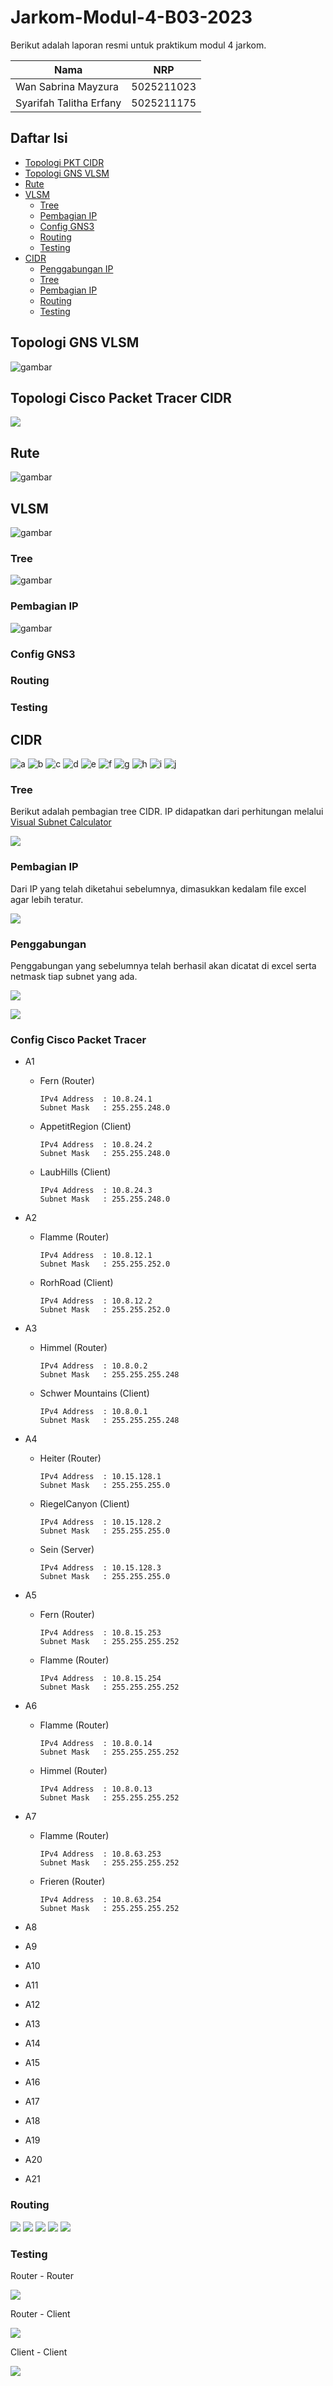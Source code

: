 # Jarkom-Modul-4-B03-2023
Berikut adalah laporan resmi untuk praktikum modul 4 jarkom.

| Nama | NRP |
|---------------------------|------------|
|Wan Sabrina Mayzura | 5025211023 |
|Syarifah Talitha Erfany | 5025211175 |

## Daftar Isi
  - [Topologi PKT CIDR](#topologi-pkt-cidr)
  - [Topologi GNS VLSM](#topologi-gns-vlsm)
  - [Rute](#rute)
- [VLSM](#vlsm)
  - [Tree](#tree)
  - [Pembagian IP](#pembagian-ip)
  - [Config GNS3](#config-gns3)
  - [Routing](#routing)
  - [Testing](#testing)
- [CIDR](#cidr)
  - [Penggabungan IP](#penggabungan-ip)
  - [Tree](#tree-1)
  - [Pembagian IP](#pembagian-ip-1)
  - [Routing](#routing-1)
  - [Testing](#testing-1)

## Topologi GNS VLSM 
![gambar](https://github.com/tlithaee/Jarkom-Modul-4-B03-2023/raw/main/img/topologi%20GNS3.png)

## Topologi Cisco Packet Tracer CIDR
![](img/CIDR/topologi.png)

## Rute
![gambar](https://github.com/tlithaee/Jarkom-Modul-4-B03-2023/raw/main/img/Rute.png)

## VLSM
![gambar](https://github.com/tlithaee/Jarkom-Modul-4-B03-2023/raw/main/img/topologi%20GNS3%20VLSM.png)

### Tree
![gambar](https://github.com/tlithaee/Jarkom-Modul-4-B03-2023/raw/main/img/Tree%20VLSM%20-%20Tree%20VLSM.jpg)

### Pembagian IP
![gambar](https://github.com/tlithaee/Jarkom-Modul-4-B03-2023/raw/main/img/pembagian%20IP.png)

### Config GNS3
### Routing
### Testing

## CIDR
![a](image-1.png)
![b](img/CIDR/b.png)
![c](img/CIDR/c.png)
![d](img/CIDR/d.png)
![e](img/CIDR/e.png)
![f](img/CIDR/f.png)
![g](img/CIDR/g.png)
![h](img/CIDR/h.png)
![i](img/CIDR/i.png)
![j](img/CIDR/j.png)

### Tree
Berikut adalah pembagian tree CIDR. IP didapatkan dari perhitungan melalui [Visual Subnet Calculator](https://www.davidc.net/sites/default/subnets/subnets.html)

![](img/CIDR/tree.jpg)

### Pembagian IP
Dari IP yang telah diketahui sebelumnya, dimasukkan kedalam file excel agar lebih teratur.

![](img/CIDR/ip.png)

### Penggabungan
Penggabungan yang sebelumnya telah berhasil akan dicatat di excel serta netmask tiap subnet yang ada.

![](img/CIDR/gabung.png)

![](img/CIDR/gabung(1).png)

### Config Cisco Packet Tracer

- A1
  - Fern (Router)
    ```
    IPv4 Address  : 10.8.24.1
    Subnet Mask   : 255.255.248.0
    ```

  - AppetitRegion (Client)
    ```
    IPv4 Address  : 10.8.24.2
    Subnet Mask   : 255.255.248.0
    ```

  - LaubHills (Client)
    ```
    IPv4 Address  : 10.8.24.3
    Subnet Mask   : 255.255.248.0
    ```

- A2
  - Flamme (Router)
    ```
    IPv4 Address  : 10.8.12.1
    Subnet Mask   : 255.255.252.0
    ```

  - RorhRoad (Client)
    ```
    IPv4 Address  : 10.8.12.2
    Subnet Mask   : 255.255.252.0
    ```

- A3
  - Himmel (Router)
    ```
    IPv4 Address  : 10.8.0.2
    Subnet Mask   : 255.255.255.248
    ```

  - Schwer Mountains (Client)
    ```
    IPv4 Address  : 10.8.0.1
    Subnet Mask   : 255.255.255.248
    ```

- A4
  - Heiter (Router)
    ```
    IPv4 Address  : 10.15.128.1
    Subnet Mask   : 255.255.255.0
    ```

  - RiegelCanyon (Client)
    ```
    IPv4 Address  : 10.15.128.2
    Subnet Mask   : 255.255.255.0
    ```

  - Sein (Server)
    ```
    IPv4 Address  : 10.15.128.3
    Subnet Mask   : 255.255.255.0
    ```

- A5
  - Fern (Router)
    ```
    IPv4 Address  : 10.8.15.253
    Subnet Mask   : 255.255.255.252
    ```

  - Flamme (Router)
    ```
    IPv4 Address  : 10.8.15.254
    Subnet Mask   : 255.255.255.252
    ```

- A6
  - Flamme (Router)
    ```
    IPv4 Address  : 10.8.0.14
    Subnet Mask   : 255.255.255.252
    ```

  - Himmel (Router)
    ```
    IPv4 Address  : 10.8.0.13
    Subnet Mask   : 255.255.255.252
    ```

- A7
  - Flamme (Router)
    ```
    IPv4 Address  : 10.8.63.253
    Subnet Mask   : 255.255.255.252
    ```

  - Frieren (Router)
    ```
    IPv4 Address  : 10.8.63.254
    Subnet Mask   : 255.255.255.252
    ```

- A8
- A9
- A10
- A11
- A12
- A13
- A14
- A15
- A16
- A17
- A18
- A19
- A20
- A21

### Routing
![](img/CIDR/r.1.png)
![](img/CIDR/r.2.png)
![](img/CIDR/r.3.png)
![](img/CIDR/r.4.png)
![](img/CIDR/r.5.png)

### Testing
Router - Router 

![](img/CIDR/router%20-%20router.png)

Router - Client

![](img/CIDR/router%20-%20client.png)

Client - Client

![](img/CIDR/client%20-%20client.png)